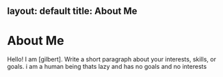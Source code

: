 layout: default
title: About Me
---
# About Me
Hello! I am [gilbert].
Write a short paragraph about your interests, skills, or goals.
i am a human being thats lazy and has no goals and no interests 
